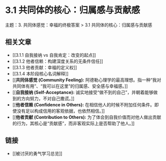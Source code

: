 # 3.1 共同体的核心：归属感与贡献感

主题：3. 共同体感觉：幸福的终极答案 > 3.1 共同体的核心：归属感与贡献感

## 相关文章

- [[3.1.1 自我接纳 vs 自我肯定：改变的起点]]
- [[3.1.2 他者信赖：构建深度关系的无条件信任]]
- [[3.1.3 他者贡献：幸福的定义权]]
- [[3.1.4 本阶段核心名词解释]]
- [[**共同体感觉 (Community Feeling):** 阿德勒心理学的最高理想。指一种“我对共同体有用”、“我可以在这里”的归属感、安全感与幸福感。]]
- [[**自我接纳 (Self-Acceptance):** 诚实地接受“做不到的自己”，并朝着能够做到的方向努力，不对自己撒谎。]]
- [[**他者信赖 (Confidence in Others):** 在相信他人的时候不附加任何条件。即使没有足以构成信用的客观依据，也依然相信。]]
- [[**他者贡献 (Contribution to Others):** 为了体会到自我价值而对他人做出贡献的行为，其核心是“贡献感”，而非客观实际上是否帮助了他人。]]

## 链接

- [[被讨厌的勇气学习总览]]
